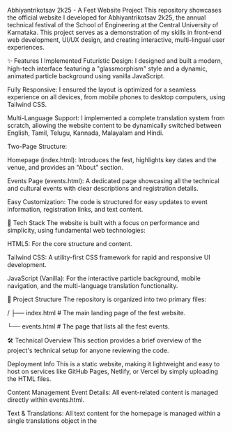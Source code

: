 Abhiyantrikotsav 2k25 - A Fest Website Project
This repository showcases the official website I developed for Abhiyantrikotsav 2k25, the annual technical festival of the School of Engineering at the Central University of Karnataka. This project serves as a demonstration of my skills in front-end web development, UI/UX design, and creating interactive, multi-lingual user experiences.


✨ Features I Implemented
Futuristic Design: I designed and built a modern, high-tech interface featuring a "glassmorphism" style and a dynamic, animated particle background using vanilla JavaScript.


Fully Responsive: I ensured the layout is optimized for a seamless experience on all devices, from mobile phones to desktop computers, using Tailwind CSS.


Multi-Language Support: I implemented a complete translation system from scratch, allowing the website content to be dynamically switched between English, Tamil, Telugu, Kannada, Malayalam and Hindi.


Two-Page Structure:


Homepage (index.html): Introduces the fest, highlights key dates and the venue, and provides an "About" section.


Events Page (events.html): A dedicated page showcasing all the technical and cultural events with clear descriptions and registration details.


Easy Customization: The code is structured for easy updates to event information, registration links, and text content.


🚀 Tech Stack
The website is built with a focus on performance and simplicity, using fundamental web technologies:


HTML5: For the core structure and content.

Tailwind CSS: A utility-first CSS framework for rapid and responsive UI development.

JavaScript (Vanilla): For the interactive particle background, mobile navigation, and the multi-language translation functionality.

📂 Project Structure
The repository is organized into two primary files:

/
├── index.html      # The main landing page of the fest website.

└── events.html     # The page that lists all the fest events.

🛠️ Technical Overview
This section provides a brief overview of the project's technical setup for anyone reviewing the code.

Deployment Info
This is a static website, making it lightweight and easy to host on services like GitHub Pages, Netlify, or Vercel by simply uploading the HTML files.

Content Management
Event Details: All event-related content is managed directly within events.html.

Text & Translations: All text content for the homepage is managed within a single translations object in the <script> tag of index.html, making language updates straightforward.

⚖️ Usage Rights
The code in this repository is proprietary and is showcased for portfolio purposes only. You are welcome to review the code to understand its structure and my development approach. However, you may not copy, distribute, or reuse any part of this project without explicit written permission.


